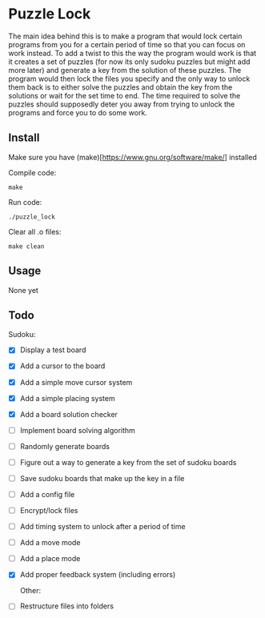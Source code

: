 # Puzzle Lock
The main idea behind this is to make a program that would lock certain programs from you for a certain period of time so that you can focus on work instead. To add a twist to this the way the program would work is that it creates a set of puzzles (for now its only sudoku puzzles but might add more later) and generate a key from the solution of these puzzles. The program would then lock the files you specify and the only way to unlock them back is to either solve the puzzles and obtain the key from the solutions or wait for the set time to end. The time required to solve the puzzles should supposedly deter you away from trying to unlock the programs and force you to do some work.

## Install

Make sure you have (make)[https://www.gnu.org/software/make/] installed

Compile code:
```
make
```

Run code:
```
./puzzle_lock
```

Clear all .o files:
```
make clean
```

## Usage
None yet

## Todo
Sudoku:
- [x] Display a test board 
- [x] Add a cursor to the board
- [x] Add a simple move cursor system
- [x] Add a simple placing system
- [x] Add a board solution checker
- [ ] Implement board solving algorithm
- [ ] Randomly generate boards
- [ ] Figure out a way to generate a key from the set of sudoku boards
- [ ] Save sudoku boards that make up the key in a file
- [ ] Add a config file
- [ ] Encrypt/lock files
- [ ] Add timing system to unlock after a period of time
- [ ] Add a move mode
- [ ] Add a place mode
- [x] Add proper feedback system (including errors)

	Other:
- [ ] Restructure files into folders
